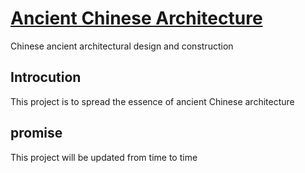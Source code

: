 # [Ancient Chinese Architecture](https://github.com/mwk719/ancient-chinese-architecture)

Chinese ancient architectural design and construction

## Introcution

This project is to spread the essence of ancient Chinese architecture

## promise

This project will be updated from time to time